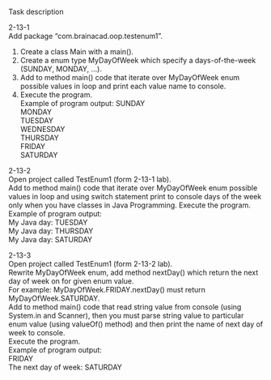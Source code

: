 Task description  
  
  2-13-1  
  Add package “com.brainacad.oop.testenum1”.  
1)	Create a class Main with a main().  
2)	Create a enum type MyDayOfWeek which specify a days-of-the-week (SUNDAY, MONDAY, …).  
3)	Add to method main() code that iterate over MyDayOfWeek enum possible values in loop and print each value name to console. 
4)	Execute the program.  
Example of program output: 
SUNDAY  
MONDAY  
TUESDAY  
WEDNESDAY  
THURSDAY  
FRIDAY  
SATURDAY  
  
  2-13-2  
  Open project called  TestEnum1 (form 2-13-1 lab).  
Add to method main() code that iterate over MyDayOfWeek enum possible values in loop and using switch statement print to console days of the week only when you have classes in Java Programming. 
Execute the program.  
    Example of program output:  
    My Java day: TUESDAY   
    My Java day: THURSDAY  
    My Java day: SATURDAY  
    
  2-13-3  
  Open project called  TestEnum1 (form 2-13-2 lab).  
  Rewrite MyDayOfWeek enum, add method nextDay() which return the next day of week on for given enum value.  
  For example: MyDayOfWeek.FRIDAY.nextDay() must return MyDayOfWeek.SATURDAY.  
  Add to method main() code that read string value from console (using System.in and Scanner), 
  then you must parse string value to particular enum value (using valueOf() method) 
  and then print the name of next day of week to console.  
  Execute the program.  
  Example of program output:  
  FRIDAY  
  The next day of week: SATURDAY  
